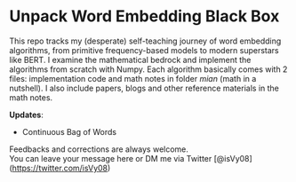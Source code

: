 # Unpack Word Embedding Black Box
This repo tracks my (desperate) self-teaching journey of word embedding algorithms, from primitive frequency-based models to modern superstars like BERT. 
I examine the mathematical bedrock and implement the algorithms from scratch with Numpy. Each algorithm basically comes with 2 files: implementation code and math notes in folder *mian* (math in a nutshell). I also include papers, blogs and other reference materials in the math notes.        

**Updates**: 
- Continuous Bag of Words

Feedbacks and corrections are always welcome. 
<br>You can leave your message here or DM me via Twitter [@isVy08] (https://twitter.com/isVy08) </br>
